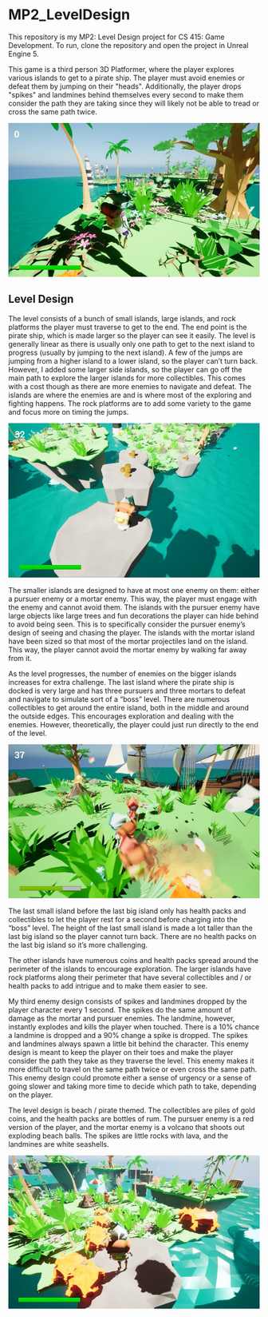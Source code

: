 # MP2_LevelDesign
This repository is my MP2: Level Design project for CS 415: Game Development. To run, clone the repository and open the project in Unreal Engine 5.

This game is a third person 3D Platformer, where the player explores various islands to get to a pirate ship. The player must avoid enemies or defeat them by jumping on their "heads". Additionally, the player drops "spikes" and landmines behind themselves every second to make them consider the path they are taking since they will likely not be able to tread or cross the same path twice.

<img src="mp2_introCutscene.JPG" alt="MP2 Level Design Intro" width="600"/>


## Level Design

The level consists of a bunch of small islands, large islands, and rock platforms the player must traverse to get to the end. The end point is the pirate ship, which is made larger so the player can see it easily. The level is generally linear as there is usually only one path to get to the next island to progress (usually by jumping to the next island). A few of the jumps are jumping from a higher island to a lower island, so the player can’t turn back. However, I added some larger side islands, so the player can go off the main path to explore the larger islands for more collectibles. This comes with a cost though as there are more enemies to navigate and defeat. The islands are where the enemies are and is where most of the exploring and fighting happens. The rock platforms are to add some variety to the game and focus more on timing the jumps.

<img src="mp2_rockTraversal.JPG" alt="MP2 Level Design Rock Traversal" width="600"/>

The smaller islands are designed to have at most one enemy on them: either a pursuer enemy or a mortar enemy. This way, the player must engage with the enemy and cannot avoid them. The islands with the pursuer enemy have large objects like large trees and fun decorations the player can hide behind to avoid being seen. This is to specifically consider the pursuer enemy’s design of seeing and chasing the player. The islands with the mortar island have been sized so that most of the mortar projectiles land on the island. This way, the player cannot avoid the mortar enemy by walking far away from it.

As the level progresses, the number of enemies on the bigger islands increases for extra challenge. The last island where the pirate ship is docked is very large and has three pursuers and three mortars to defeat and navigate to simulate sort of a “boss” level. There are numerous collectibles to get around the entire island, both in the middle and around the outside edges. This encourages exploration and dealing with the enemies. However, theoretically, the player could just run directly to the end of the level.

<img src="mp2_fighting.JPG" alt="MP2 Level Design Fighting Enemies" width="600"/>

The last small island before the last big island only has health packs and collectibles to let the player rest for a second before charging into the “boss” level. The height of the last small island is made a lot taller than the last big island so the player cannot turn back. There are no health packs on the last big island so it’s more challenging.

The other islands have numerous coins and health packs spread around the perimeter of the islands to encourage exploration. The larger islands have rock platforms along their perimeter that have several collectibles and / or health packs to add intrigue and to make them easier to see.

My third enemy design consists of spikes and landmines dropped by the player character every 1 second. The spikes do the same amount of damage as the mortar and pursuer enemies. The landmine, however, instantly explodes and kills the player when touched. There is a 10% chance a landmine is dropped and a 90% change a spike is dropped. The spikes and landmines always spawn a little bit behind the character. This enemy design is meant to keep the player on their toes and make the player consider the path they take as they traverse the level. This enemy makes it more difficult to travel on the same path twice or even cross the same path. This enemy design could promote either a sense of urgency or a sense of going slower and taking more time to decide which path to take, depending on the player. 

The level design is beach / pirate themed. The collectibles are piles of gold coins, and the health packs are bottles of rum. The pursuer enemy is a red version of the player, and the mortar enemy is a volcano that shoots out exploding beach balls. The spikes are little rocks with lava, and the landmines are white seashells. 

<img src="mp2_spikes.JPG" alt="MP2 Level Design Spikes" width="600"/>
